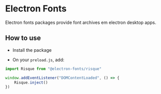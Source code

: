 # Electron Fonts

Electron fonts packages provide font archives em electron desktop apps.

## How to use

* Install the package

* On your `preload.js`, add:

```ts
import Risque from "@electron-fonts/risque"

window.addEventListener("DOMContentLoaded", () => {
    Risque.inject()
})
```